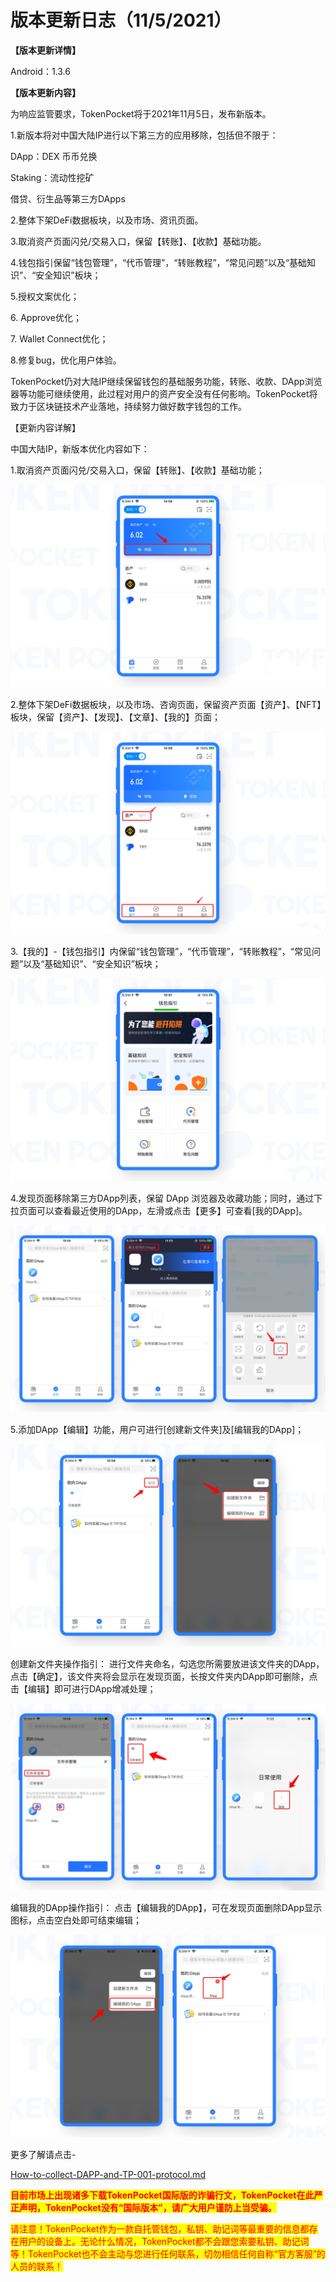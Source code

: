 # 版本更新日志（11/5/2021）

**【版本更新详情】**

Android：1.3.6



**【版本更新内容】**

为响应监管要求，TokenPocket将于2021年11月5日，发布新版本。

1.新版本将对中国大陆IP进行以下第三方的应用移除，包括但不限于：

DApp：DEX 币币兑换&#x20;

Staking：流动性挖矿&#x20;

借贷、衍生品等第三方DApps&#x20;

2.整体下架DeFi数据板块，以及市场、资讯页面。

3.取消资产页面闪兑/交易入口，保留【转账】、【收款】基础功能。&#x20;

4.钱包指引保留“钱包管理”，“代币管理”，“转账教程”，“常见问题”以及“基础知识”、“安全知识”板块；&#x20;

5.授权文案优化；&#x20;

6\. Approve优化；&#x20;

7\. Wallet Connect优化；&#x20;

8.修复bug，优化用户体验。

TokenPocket仍对大陆IP继续保留钱包的基础服务功能，转账、收款、DApp浏览器等功能可继续使用，此过程对用户的资产安全没有任何影响。TokenPocket将致力于区块链技术产业落地，持续努力做好数字钱包的工作。



【更新内容详解】

中国大陆IP，新版本优化内容如下：

1.取消资产页面闪兑/交易入口，保留【转账】、【收款】基础功能；

![](<../../.gitbook/assets/1 (35).png>)

2.整体下架DeFi数据板块，以及市场、咨询页面，保留资产页面【资产】、【NFT】板块，保留【资产】、【发现】、【文章】、【我的】页面；

![](<../../.gitbook/assets/2 (30) (1).png>)

3.【我的】-【钱包指引】内保留“钱包管理”，“代币管理”，“转账教程”，“常见问题”以及“基础知识”、“安全知识”板块；

![](<../../.gitbook/assets/3 (24) (1).png>)

4.发现页面移除第三方DApp列表，保留 DApp 浏览器及收藏功能；同时，通过下拉页面可以查看最近使用的DApp，左滑或点击【更多】可查看\[我的DApp]。

![](<../../.gitbook/assets/4 (12) (2).png>)

5.添加DApp【编辑】功能，用户可进行\[创建新文件夹]及\[编辑我的DApp]；

![](<../../.gitbook/assets/5 (8).png>)

创建新文件夹操作指引： 进行文件夹命名，勾选您所需要放进该文件夹的DApp，点击【确定】，该文件夹将会显示在发现页面，长按文件夹内DApp即可删除，点击【编辑】即可进行DApp增减处理；

![](<../../.gitbook/assets/6 (8) (1).png>)

编辑我的DApp操作指引： 点击【编辑我的DApp】，可在发现页面删除DApp显示图标，点击空白处即可结束编辑；

![](<../../.gitbook/assets/7 (3).png>)

更多了解请点击-

[How-to-collect-DAPP-and-TP-001-protocol.md](../../wallet-operation/about-dapp/How-to-collect-DAPP-and-TP-001-protocol.md "mention")

<mark style="color:red;">**目前市场上出现诸多下载TokenPocket国际版的诈骗行文，TokenPocket在此严正声明，TokenPocket没有“国际版本”，请广大用户谨防上当受骗。**</mark>

<mark style="color:red;">请注意！TokenPocket作为一款自托管钱包，私钥、助记词等最重要的信息都存在用户的设备上。无论什么情况，TokenPocket都不会跟您索要私钥、助记词等！TokenPocket也不会主动与您进行任何联系，切勿相信任何自称“官方客服”的人员的联系！</mark>
